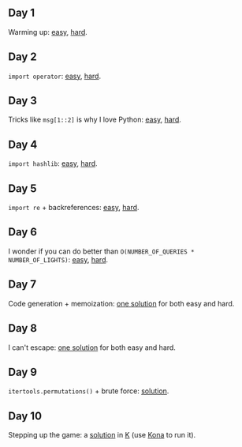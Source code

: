 Day 1
-----
Warming up: [easy](https://github.com/dfyz/adventofcode/blob/master/1/sln.py), [hard](https://github.com/dfyz/adventofcode/blob/master/1/sln_hard.py).

Day 2
-----
`import operator`: [easy](https://github.com/dfyz/adventofcode/blob/master/2/sln.py), [hard](https://github.com/dfyz/adventofcode/blob/master/2/sln_hard.py).

Day 3
-----
Tricks like `msg[1::2]` is why I love Python: [easy](https://github.com/dfyz/adventofcode/blob/master/3/sln.py), [hard](https://github.com/dfyz/adventofcode/blob/master/3/sln_hard.py).

Day 4
-----
`import hashlib`: [easy](https://github.com/dfyz/adventofcode/blob/master/4/sln.py), [hard](https://github.com/dfyz/adventofcode/blob/master/4/sln_hard.py).

Day 5
-----
`import re` + backreferences: [easy](https://github.com/dfyz/adventofcode/blob/master/5/sln.py), [hard](https://github.com/dfyz/adventofcode/blob/master/5/sln_hard.py).

Day 6
-----
I wonder if you can do better than `O(NUMBER_OF_QUERIES * NUMBER_OF_LIGHTS)`: [easy](https://github.com/dfyz/adventofcode/blob/master/6/sln.py), [hard](https://github.com/dfyz/adventofcode/blob/master/6/sln_hard.py).

Day 7
-----
Code generation + memoization: [one solution](https://github.com/dfyz/adventofcode/blob/master/7/sln.py) for both easy and hard.

Day 8
-----
I can't escape: [one solution](https://github.com/dfyz/adventofcode/blob/master/8/sln.py) for both easy and hard.

Day 9
-----
`itertools.permutations()` + brute force: [solution](https://github.com/dfyz/adventofcode/blob/master/9/sln.py).

Day 10
------
Stepping up the game: a [solution](https://github.com/dfyz/adventofcode/blob/master/9/sln.py) in [K](https://en.wikipedia.org/wiki/K_(programming_language)) (use [Kona](https://github.com/kevinlawler/kona) to run it).
